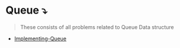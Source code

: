 # Queue ⤵️
>These consists of all problems related to Queue Data structure 
* [Implementing-Queue](https://github.com/ColonelAVP/Problem-Solving-/blob/master/Data-structures/Queue/Queue.py)
